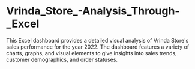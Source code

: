 # Vrinda_Store_-Analysis_Through-_Excel
This Excel dashboard provides a detailed visual analysis of Vrinda Store's sales performance for the year 2022. The dashboard features a variety of charts, graphs, and visual elements to give insights into sales trends, customer demographics, and order statuses. 
